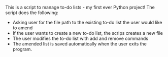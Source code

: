 This is a script to manage to-do lists - my first ever Python project!
The script does the following:
- Asking user for the file path to the existing to-do list the user would like to amend
- If the user wants to create a new to-do list, the scrips creates a new file
- The user modifies the to-do list with add and remove commands
- The amended list is saved automatically when the user exits the program.

